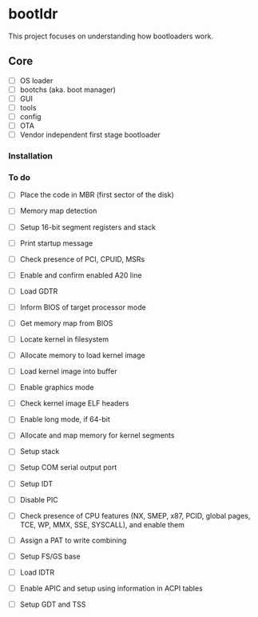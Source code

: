 # bootldr
This project focuses on understanding how bootloaders work.

## Core

- [ ] OS loader 
- [ ] bootchs (aka. boot manager)
- [ ] GUI
- [ ] tools
- [ ] config
- [ ] OTA
- [ ] Vendor independent first stage bootloader

### Installation

### To do
- [ ] Place the code in MBR (first sector of the disk)
- [ ] Memory map detection
- [ ] Setup 16-bit segment registers and stack
- [ ] Print startup message
- [ ] Check presence of PCI, CPUID, MSRs
- [ ]  Enable and confirm enabled A20 line
- [ ] Load GDTR
- [ ] Inform BIOS of target processor mode
- [ ] Get memory map from BIOS
- [ ] Locate kernel in filesystem
- [ ] Allocate memory to load kernel image
- [ ] Load kernel image into buffer
- [ ] Enable graphics mode
- [ ] Check kernel image ELF headers
- [ ] Enable long mode, if 64-bit
- [ ] Allocate and map memory for kernel segments
- [ ] Setup stack
- [ ] Setup COM serial output port
- [ ] Setup IDT
- [ ] Disable PIC
- [ ] Check presence of CPU features (NX, SMEP, x87, PCID, global pages, TCE, WP, MMX, SSE, SYSCALL), and enable them
- [ ] Assign a PAT to write combining
- [ ] Setup FS/GS base
- [ ] Load IDTR
- [ ] Enable APIC and setup using information in ACPI tables
- [ ] Setup GDT and TSS

